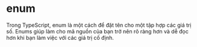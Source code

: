# enum

Trong TypeScript, enum là một cách để đặt tên cho một tập hợp các giá trị số. Enums giúp làm cho mã nguồn của bạn trở nên rõ ràng hơn và dễ đọc hơn khi bạn làm việc với các giá trị cố định.
